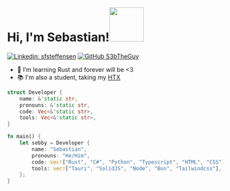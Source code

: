 # Hi, I'm Sebastian!<img src="https://gifdb.com/images/high/cute-wave-small-fox-06runm73dcrrg9ea.gif" width="80"></h2>
[![Linkedin: sfsteffensen](https://img.shields.io/badge/-Sebastian-blue?style=flat-square&logo=Linkedin&logoColor=white&link=https://www.linkedin.com/in/sfsteffensen/)](https://www.linkedin.com/in/sfsteffensen/)
[![GitHub S3bTheGuy](https://img.shields.io/github/followers/S3bTheGuy?label=follow&style=social)](https://github.com/S3bTheGuy)

- 🌱 I’m learning Rust and forever will be <3
- 📚 I'm also a student, taking my [HTX](https://en.wikipedia.org/wiki/Higher_Technical_Examination_Programme)

```rs
struct Developer {
    name: &'static str,
    pronouns: &'static str,
    code: Vec<&'static str>,
    tools: Vec<&'static str>,
}

fn main() {
    let sebby = Developer {
        name: "Sebastian",
        pronouns: "He/Him",
        code: vec!["Rust", "C#", "Python", "Typescript", "HTML", "CSS"],
        tools: vec!["Tauri", "SolidJS", "Node", "Bun", "Tailwindcss"],
    };
}
```

<!---
S3bTheGuy/S3bTheGuy is a ✨ special ✨ repository because its `README.md` (this file) appears on your GitHub profile.
You can click the Preview link to take a look at your changes.
--->
